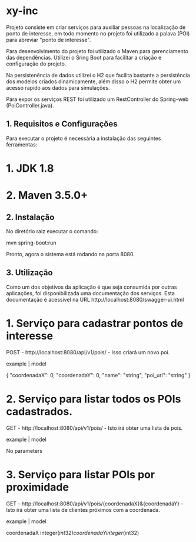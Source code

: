 # xy-inc

Projeto consiste em criar serviços para auxiliar pessoas na localização de ponto de interesse, em todo momento no projeto foi utilizado a palava (POI) para abreviar "ponto de interesse".

Para desenvolvimento do projeto foi utilizado o Maven para gerenciamento das dependências. Utilizei o Sring Boot para facilitar a criação e configuração do projeto.

Na persistenência de dados utilizei o H2 que facilita bastante a persistência dos modelos criados dinamicamente, além disso o H2 permite obter um acesso rapido aos dados para simulações.

Para expor os serviços REST foi utilizado um RestController do Spring-web (PoiController.java).


## 1. Requisitos e Configurações

Para executar o projeto é necessária a instalação das seguintes ferramentas:
# 1. JDK 1.8
# 2. Maven 3.5.0+


## 2. Instalação

No diretório raiz executar o comando:

mvn spring-boot:run

Pronto, agora o sistema está rodando na porta 8080.


## 3. Utilização
Como um dos objetivos da aplicação é que seja consumida por outras aplicações, foi disponibilizada uma documentação dos serviços. Esta documentação é acessível na URL http://localhost:8080/swagger-ui.html

# 1. Serviço para cadastrar pontos de interesse

POST - http://localhost:8080/api/v1/pois/  - Isso criará um novo poi.

example | model

{
  "coordenadaX": 0,
  "coordenadaY": 0,
  "name": "string",
  "poi_url": "string"
}


# 2. Serviço para listar todos os POIs cadastrados.

GET - http://localhost:8080/api/v1/pois/  - Isto irá obter uma lista de pois.

example | model

No parameters


# 3. Serviço para listar POIs por proximidade

GET - http://localhost:8080/api/v1/pois/{coordenadaX}&{coordenadaY}  - Isto irá obter uma lista de clientes próximos com a coordenada.

example | model

coordenadaX integer($int32)
coordenadaY integer($int32)
